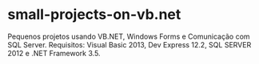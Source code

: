 # small-projects-on-vb.net

Pequenos projetos usando VB.NET, Windows Forms e Comunicação com SQL Server. 
Requisitos: Visual Basic 2013, Dev Express 12.2, SQL SERVER 2012 e .NET Framework 3.5.
